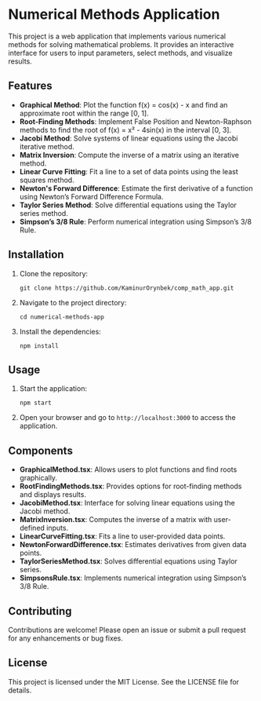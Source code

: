 # Numerical Methods Application

This project is a web application that implements various numerical methods for solving mathematical problems. It provides an interactive interface for users to input parameters, select methods, and visualize results.

## Features

- **Graphical Method**: Plot the function f(x) = cos(x) - x and find an approximate root within the range [0, 1].
- **Root-Finding Methods**: Implement False Position and Newton-Raphson methods to find the root of f(x) = x² - 4sin(x) in the interval [0, 3].
- **Jacobi Method**: Solve systems of linear equations using the Jacobi iterative method.
- **Matrix Inversion**: Compute the inverse of a matrix using an iterative method.
- **Linear Curve Fitting**: Fit a line to a set of data points using the least squares method.
- **Newton's Forward Difference**: Estimate the first derivative of a function using Newton’s Forward Difference Formula.
- **Taylor Series Method**: Solve differential equations using the Taylor series method.
- **Simpson’s 3/8 Rule**: Perform numerical integration using Simpson’s 3/8 Rule.

## Installation

1. Clone the repository:
   ```
   git clone https://github.com/KaminurOrynbek/comp_math_app.git
   ```
2. Navigate to the project directory:
   ```
   cd numerical-methods-app
   ```
3. Install the dependencies:
   ```
   npm install
   ```

## Usage

1. Start the application:
   ```
   npm start
   ```
2. Open your browser and go to `http://localhost:3000` to access the application.

## Components

- **GraphicalMethod.tsx**: Allows users to plot functions and find roots graphically.
- **RootFindingMethods.tsx**: Provides options for root-finding methods and displays results.
- **JacobiMethod.tsx**: Interface for solving linear equations using the Jacobi method.
- **MatrixInversion.tsx**: Computes the inverse of a matrix with user-defined inputs.
- **LinearCurveFitting.tsx**: Fits a line to user-provided data points.
- **NewtonForwardDifference.tsx**: Estimates derivatives from given data points.
- **TaylorSeriesMethod.tsx**: Solves differential equations using Taylor series.
- **SimpsonsRule.tsx**: Implements numerical integration using Simpson’s 3/8 Rule.

## Contributing

Contributions are welcome! Please open an issue or submit a pull request for any enhancements or bug fixes.

## License

This project is licensed under the MIT License. See the LICENSE file for details.

